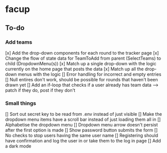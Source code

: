 # facup

## To-do

### Add teams
[x] Add the drop-down components for each round to the tracker page
[x] Change the flow of state data for TeamToAdd from parent (SelectTeams) to child (DropdownMenu(s))
[x] Match up a single drop-down with the logic currently on the home page that posts the data
[x] Match up all the drop-down menus with the logic
[] Error handling for incorrect and empty entries
[] Null entires don't work, should be possible for rounds that haven't been drawn yet
[] Add an if-loop that checks if a user already has team data --> patch if they do, post if they don't

### Small things
[] Sort out secret key to be read from .env instead of just visible
[] Make the dropdown menu items have a scroll bar instead of just loading them all in
[] Alphabetise the dropdown menu
[] Dropdown menu arrow doesn't persist after the first option is made
[] Show password button submits the form
[] No checks to stop users having the same user name
[] Registering should have confirmation and log the user in or take them to the log in page
[] Add a dark mode